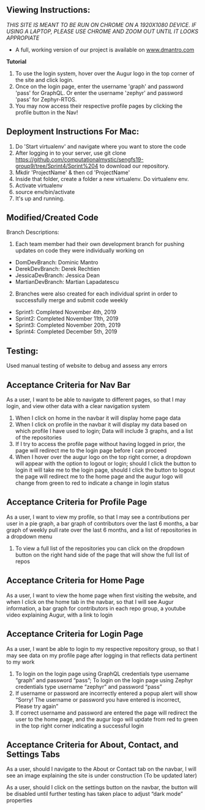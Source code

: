 ## Viewing Instructions: 
 *THIS SITE IS MEANT TO BE RUN ON CHROME ON A 1920X1080 DEVICE. IF USING A LAPTOP, PLEASE USE CHROME AND ZOOM OUT UNTIL IT LOOKS APPROPIATE*
- A full, working version of our project is available on www.dmantro.com

**Tutorial**
1. To use the login system, hover over the Augur logo in the top corner of the site and click login. 
2. Once on the login page, enter the username 'graph' and password 'pass' for GraphQL. Or enter the username 'zephyr' and password 'pass' for Zephyr-RTOS.
3. You may now access their respective profile pages by clicking the profile button in the Nav!

## Deployment Instructions For Mac:

1. Do 'Start virtualenv' and navigate where you want to store the code
2. After logging in to your server, use git clone https://github.com/computationalmystic/sengfs19-group9/tree/Sprint4/Sprint%204 to download our repository.
3. Mkdir 'ProjectName' & then cd 'ProjectName'
4. Inside that folder, create a folder a new virtualenv. Do virtualenv env.
5. Activate virtualenv
6. source env/bin/activate
7. It's up and running.

## Modified/Created Code
Branch Descriptions: 
1. Each team member had their own development branch for pushing updates on code they were individually working on
 - DomDevBranch: Dominic Mantro
 - DerekDevBranch: Derek Rechtien
 - JessicaDevBranch: Jessica Dean
 - MartianDevBranch: Martian Lapadatescu
2. Branches were also created for each individual sprint in order to successfully merge and submit code weekly
 - Sprint1: Completed November 4th, 2019
 - Sprint2: Completed November 11th, 2019
 - Sprint3: Completed November 20th, 2019
 - Sprint4: Completed December 5th, 2019

## Testing: 
Used manual testing of website to debug and assess any errors 

## Acceptance Criteria for Nav Bar 
As a user, I want to be able to navigate to different pages, so that I may login, and view other data with a clear navigation system
1. When I click on home in the navbar it will display home page data
2. When I click on profile in the navbar it will display my data based on which profile I have used to login; Data will include 3 graphs, and a list of the repositories
3. If I try to access the profile page without having logged in prior, the page will redirect me to the login page before I can proceed
4. When I hover over the augur logo on the top right corner, a dropdown will appear with the option to logout or login; should I click the button to login it will take me to the login page, should I click the button to logout the page will redirect me to the home page and the augur logo will change from green to red to indicate a change in login status

## Acceptance Criteria for Profile Page
As a user, I want to view my profile, so that I may see a contributions per user in a pie graph, a bar graph of contributors over the last 6 months, a bar graph of weekly pull rate over the last 6 months, and a list of repositories in a dropdown menu
1. To view a full list of the repositories you can click on the dropdown button on the right hand side of the page that will show the full list of repos

## Acceptance Criteria for Home Page
As a user, I want to view the home page when first visiting the website, and when I click on the home tab in the navbar, so that I will see Augur information, a bar graph for contributors in each repo group, a youtube video explaining Augur, with a link to login

## Acceptance Criteria for Login Page
As a user, I want be able to login to my respective repository group, so that I may see data on my profile page after logging in that reflects data pertinent to my work
1. To login on the login page using GraphQL credentials type username “graph” and password “pass”; To login on the login page using Zephyr credentials type username “zephyr” and password “pass”
2. If username or password are incorrectly entered a popup alert will show “Sorry! The username or password you have entered is incorrect, Please try again”
3. If correct username and password are entered the page will redirect the user to the home page, and the augur logo will update from red to green in the top right corner indicating a successful login

## Acceptance Criteria for About, Contact, and Settings Tabs
As a user, should I navigate to the About or Contact tab on the navbar, I will see an image explaining the site is under construction (To be updated later)

As a user, should I click on the settings button on the navbar, the button will be disabled until further testing has taken place to adjust “dark mode” properties
